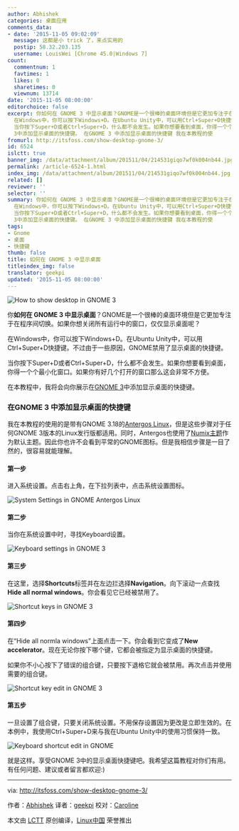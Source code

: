 ```yaml
---
author: Abhishek
categories: 桌面应用
comments_data:
- date: '2015-11-05 09:02:09'
  message: 这都是小 trick 了，来点实用的
  postip: 58.32.203.135
  username: LouisWei [Chrome 45.0|Windows 7]
count:
  commentnum: 1
  favtimes: 1
  likes: 0
  sharetimes: 0
  viewnum: 13714
date: '2015-11-05 08:00:00'
editorchoice: false
excerpt: 你如何在 GNOME 3 中显示桌面？GNOME是一个很棒的桌面环境但是它更加专注于在程序间切换。如果你想关闭所有运行中的窗口，仅仅显示桌面呢？
  在Windows中，你可以按下Windows+D。在Ubuntu Unity中，可以用Ctrl+Super+D快捷键。不过由于一些原因，GNOME禁用了显示桌面的快捷键。
  当你按下Super+D或者Ctrl+Super+D，什么都不会发生。如果你想要看到桌面，你得一个个最小化窗口。如果你有好几个打开的窗口那么这会非常不方便。 在本教程中，我将会向你展示在GNOME
  3中添加显示桌面的快捷键。 在GNOME 3 中添加显示桌面的快捷键 我在本教程的使
fromurl: http://itsfoss.com/show-desktop-gnome-3/
id: 6524
islctt: true
banner_img: /data/attachment/album/201511/04/214531giqo7wf0k004nb44.jpg
permalink: /article-6524-1.html
index_img: /data/attachment/album/201511/04/214531giqo7wf0k004nb44.jpg.thumb.jpg
related: []
reviewer: ''
selector: ''
summary: 你如何在 GNOME 3 中显示桌面？GNOME是一个很棒的桌面环境但是它更加专注于在程序间切换。如果你想关闭所有运行中的窗口，仅仅显示桌面呢？
  在Windows中，你可以按下Windows+D。在Ubuntu Unity中，可以用Ctrl+Super+D快捷键。不过由于一些原因，GNOME禁用了显示桌面的快捷键。
  当你按下Super+D或者Ctrl+Super+D，什么都不会发生。如果你想要看到桌面，你得一个个最小化窗口。如果你有好几个打开的窗口那么这会非常不方便。 在本教程中，我将会向你展示在GNOME
  3中添加显示桌面的快捷键。 在GNOME 3 中添加显示桌面的快捷键 我在本教程的使
tags:
- Gnome
- 桌面
- 快捷键
thumb: false
title: 如何在 GNOME 3 中显示桌面
titleindex_img: false
translator: geekpi
updated: '2015-11-05 08:00:00'
---
```


![How to show desktop in GNOME 3](/data/attachment/album/201511/04/214531giqo7wf0k004nb44.jpg)


你**如何在 GNOME 3 中显示桌面**？GNOME是一个很棒的桌面环境但是它更加专注于在程序间切换。如果你想关闭所有运行中的窗口，仅仅显示桌面呢？


在Windows中，你可以按下Windows+D。在Ubuntu Unity中，可以用Ctrl+Super+D快捷键。不过由于一些原因，GNOME禁用了显示桌面的快捷键。


当你按下Super+D或者Ctrl+Super+D，什么都不会发生。如果你想要看到桌面，你得一个个最小化窗口。如果你有好几个打开的窗口那么这会非常不方便。


在本教程中，我将会向你展示在[GNOME 3](https://www.gnome.org/gnome-3/)中添加显示桌面的快捷键。


### 在GNOME 3 中添加显示桌面的快捷键


我在本教程的使用的是带有GNOME 3.18的[Antergos Linux](http://itsfoss.com/tag/antergos/)，但是这些步骤对于任何GNOME 3版本的Linux发行版都适用。同时，Antergos也使用了[Numix主题](/article-3281-1.html)作为默认主题。因此你也许不会看到平常的GNOME图标。但是我相信步骤是一目了然的，很容易就能理解。


#### 第一步


进入系统设置。点击右上角，在下拉列表中，点击系统设置图标。


![System Settings in GNOME Antergos Linux](/data/attachment/album/201511/04/214532a51tz8rygh1yb1ga.png)


#### 第二步


当你在系统设置中时，寻找Keyboard设置。


![Keyboard settings in GNOME 3](/data/attachment/album/201511/04/214533l5jfyfncvut5dtn8.png)


#### 第三步


在这里，选择**Shortcuts**标签并在左边拦选择**Navigation**。向下滚动一点查找**Hide all normal windows**。你会看见它已经被禁用了。


![Shortcut keys in GNOME 3](/data/attachment/album/201511/04/214535y5dmpd8ugp3capyl.jpg)


#### 第四步


在“Hide all normla windows”上面点击一下。你会看到它变成了**New accelerator**。现在无论你按下哪个键，它都会被指定为显示桌面的快捷键。


如果你不小心按下了错误的组合键，只要按下退格它就会被禁用。再次点击并使用需要的组合键。


![Shortcut key edit in GNOME 3](/data/attachment/album/201511/04/214539waz4e4tne4ij9jut.jpg)


#### 第五步


一旦设置了组合键，只要关闭系统设置。不用保存设置因为更改是立即生效的。在本例中，我使用Ctrl+Super+D来与我在Ubuntu Unity中的使用习惯保持一致。


![Keyboard shortcut edit in GNOME](/data/attachment/album/201511/04/214542vb22b737yx22bdlb.jpg)


就是这样。享受GNOME 3中的显示桌面快捷键吧。我希望这篇教程对你们有用。有任何问题、建议或者留言都欢迎:)




---


via: <http://itsfoss.com/show-desktop-gnome-3/>


作者：[Abhishek](http://itsfoss.com/author/abhishek/) 译者：[geekpi](https://github.com/geekpi) 校对：[Caroline](https://github.com/carolinewuyan)


本文由 [LCTT](https://github.com/LCTT/TranslateProject) 原创编译，[Linux中国](https://linux.cn/) 荣誉推出